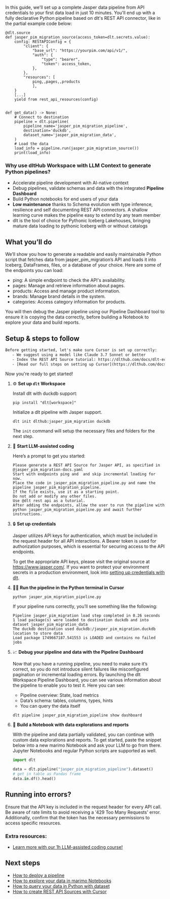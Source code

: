 In this guide, we'll set up a complete Jasper data pipeline from API credentials to your first data load in just 10 minutes. You'll end up with a fully declarative Python pipeline based on dlt's REST API connector, like in the partial example code below:

```python-outcome
@dlt.source
def jasper_pim_migration_source(access_token=dlt.secrets.value):
    config: RESTAPIConfig = {
        "client": {
            "base_url": "https://yourpim.com/api/v1/",
            "auth": {
                "type": "bearer",
                "token": access_token,
            },
        },
        "resources": [
            ping,,pages,,products
            ],
    }
    [...]
    yield from rest_api_resources(config)


def get_data() -> None:
    # Connect to destination
    pipeline = dlt.pipeline(
        pipeline_name='jasper_pim_migration_pipeline',
        destination='duckdb',
        dataset_name='jasper_pim_migration_data', 
    )
    # Load the data
    load_info = pipeline.run(jasper_pim_migration_source())
    print(load_info) 
```

### Why use dltHub Workspace with LLM Context to generate Python pipelines?

- Accelerate pipeline development with AI-native context
- Debug pipelines, validate schemas and data with the integrated **Pipeline Dashboard**
- Build Python notebooks for end users of your data
- **Low maintenance** thanks to Schema evolution with type inference, resilience and self documenting REST API connectors. A shallow learning curve makes the pipeline easy to extend by any team member
- dlt is the tool of choice for Pythonic Iceberg Lakehouses, bringing mature data loading to pythonic Iceberg with or without catalogs

## What you’ll do

We’ll show you how to generate a readable and easily maintainable Python script that fetches data from jasper_pim_migration’s API and loads it into Iceberg, DataFrames, files, or a database of your choice. Here are some of the endpoints you can load:

- ping: A simple endpoint to check the API's availability.
- pages: Manage and retrieve information about pages.
- products: Access and manage product information.
- brands: Manage brand details in the system.
- categories: Access category information for products.

You will then debug the Jasper pipeline using our Pipeline Dashboard tool to ensure it is copying the data correctly, before building a Notebook to explore your data and build reports.

## Setup & steps to follow

```default
Before getting started, let's make sure Cursor is set up correctly:
   - We suggest using a model like Claude 3.7 Sonnet or better
   - Index the REST API Source tutorial: https://dlthub.com/docs/dlt-ecosystem/verified-sources/rest_api/ and add it to context as **@dlt rest api**
   - [Read our full steps on setting up Cursor](https://dlthub.com/docs/dlt-ecosystem/llm-tooling/cursor-restapi#23-configuring-cursor-with-documentation)
```

Now you're ready to get started!

1. ⚙️ **Set up `dlt` Workspace**
    
    Install dlt with duckdb support:
    ```shell
    pip install "dlt[workspace]"
    ```

    Initialize a dlt pipeline with Jasper support.
    ```shell
    dlt init dlthub:jasper_pim_migration duckdb
    ```

    The `init` command will setup the necessary files and folders for the next step.
    
2. 🤠 **Start LLM-assisted coding**
    
    Here’s a prompt to get you started:
    
    ```prompt
    Please generate a REST API Source for Jasper API, as specified in @jasper_pim_migration-docs.yaml 
    Start with endpoints ping and  and skip incremental loading for now. 
    Place the code in jasper_pim_migration_pipeline.py and name the pipeline jasper_pim_migration_pipeline. 
    If the file exists, use it as a starting point. 
    Do not add or modify any other files. 
    Use @dlt rest api as a tutorial. 
    After adding the endpoints, allow the user to run the pipeline with python jasper_pim_migration_pipeline.py and await further instructions.
    ```

    
3. 🔒 **Set up credentials** 
    
    Jasper utilizes API keys for authentication, which must be included in the request header for all API interactions. A Bearer token is used for authorization purposes, which is essential for securing access to the API endpoints.
    
    To get the appropriate API keys, please visit the original source at https://www.jasper.com/.
    If you want to protect your environment secrets in a production environment, look into [setting up credentials with dlt](https://dlthub.com/docs/walkthroughs/add_credentials).
    
4. 🏃‍♀️ **Run the pipeline in the Python terminal in Cursor**
    
    ```shell
    python jasper_pim_migration_pipeline.py
    ```
    
    If your pipeline runs correctly, you’ll see something like the following:
    
    ```shell
    Pipeline jasper_pim_migration load step completed in 0.26 seconds
    1 load package(s) were loaded to destination duckdb and into dataset jasper_pim_migration_data
    The duckdb destination used duckdb:/jasper_pim_migration.duckdb location to store data
    Load package 1749667187.541553 is LOADED and contains no failed jobs
    ```
    
5. 📈 **Debug your pipeline and data with the Pipeline Dashboard**

    Now that you have a running pipeline, you need to make sure it’s correct, so you do not introduce silent failures like misconfigured pagination or incremental loading errors. By launching the dlt Workspace Pipeline Dashboard, you can see various information about the pipeline to enable you to test it. Here you can see:
    - Pipeline overview: State, load metrics
    - Data’s schema: tables, columns, types, hints
    - You can query the data itself
    
    ```shell
    dlt pipeline jasper_pim_migration_pipeline show dashboard
    ```
    
6. 🐍 **Build a Notebook with data explorations and reports**

    With the pipeline and data partially validated, you can continue with custom data explorations and reports. To get started, paste the snippet below into a new marimo Notebook and ask your LLM to go from there. Jupyter Notebooks and regular Python scripts are supported as well.

    
    ```python
    import dlt

   data = dlt.pipeline("jasper_pim_migration_pipeline").dataset()
   # get in table as Pandas frame
   data.in.df().head()
    ```

## Running into errors?

Ensure that the API key is included in the request header for every API call. Be aware of rate limits to avoid receiving a '429 Too Many Requests' error. Additionally, confirm that the token has the necessary permissions to access specific resources.

### Extra resources:

- [Learn more with our 1h LLM-assisted coding course!](https://www.youtube.com/watch?v=GGid70rnJuM)

## Next steps

- [How to deploy a pipeline](https://dlthub.com/docs/walkthroughs/deploy-a-pipeline)
- [How to explore your data in marimo Notebooks](https://dlthub.com/docs/general-usage/dataset-access/marimo)
- [How to query your data in Python with dataset](https://dlthub.com/docs/general-usage/dataset-access/dataset)
- [How to create REST API Sources with Cursor](https://dlthub.com/docs/dlt-ecosystem/llm-tooling/cursor-restapi)
